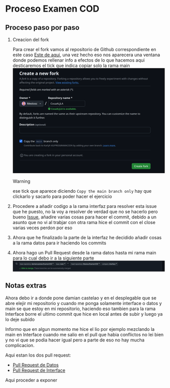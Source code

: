# Proceso Examen COD
## Proceso paso por paso
1. Creacion del fork

    Para crear el fork vamos al repositorio de Github correspondiente en este caso [Este de aqui](https://github.com/damiancastelao/ExamenCOD), una vez hecho eso nos aparecera una ventana donde podemos rellenar info a efectos de lo que hacemos aqui desticaremos el tick que indica copiar solo la rama main
    ![Imagen de la pantalla para poner un fork](image-1.png)
    >[!WARNING]
    > ese tick que aparece diciendo `Copy the main branch only` hay que clickarlo y sacarlo para poder hacer el ejercicio

2. Procedere a añadir codigo a la rama interfaz para resolver esta issue que he puesto, no la voy a resolver de verdad que no se hacerlo pero bueno [Issue](https://github.com/Mestosc/ExamenCOD/issues/1), añadire varias cosas para hacer el commit, debido a un asunto que no vi al trabjar con otra rama hice el commit con el close varias veces perdon por eso

3. Ahora que he finalizado la parte de la interfaz he decidido añadir cosas a la rama datos para ir haciendo los commits

4. Ahora hago un Pull Request desde la rama datos hasta mi rama main para lo cual debo ir a la siguiente parte 
![Imagen de como se configura el pull request](image.png)

## Notas extras
Ahora debo ir a donde pone damian castelao y en el desplegable que se abre elejir mi repositorio y cuando me ponga solamente interface o datos y main se que estoy en mi repositorio, haciendo eso tambien para la rama Interface borre el ultimo commit que hice en local antes de subir y luego ya lo deje subido

Informo que en algun momento me hice el lio por ejemplo mezclando la main en Interface cuando me salio en el pull que habia conflictos no lei bien y no vi que se podia hacer igual pero a parte de eso no hay mucha complicacion.

Aqui estan los dos pull request:

- [Pull Request de Datos](https://github.com/Mestosc/ExamenCOD/pull/2)
- [Pull Request de Interface](https://github.com/Mestosc/ExamenCOD/pull/3)

Aqui proceder a exponer 

